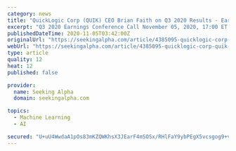 ```yaml
---
category: news
title: "QuickLogic Corp (QUIK) CEO Brian Faith on Q3 2020 Results - Earnings Call Transcript"
excerpt: "Q3 2020 Earnings Conference Call November 05, 2020, 17:00 ET Company Participants Jim Fanucchi - Darrow Associates Brian Faith - President, CEO & Director Sue Cheung - CFO & VP, Finance Conference Call Participants Suji Desilva - ROTH Capital Partners Martin Yang - Oppenheimer Richard Shannon - Craig-Hallum Richard Neaton - Rivershore Presentation Operator Ladies and gentlemen,"
publishedDateTime: 2020-11-05T03:42:00Z
originalUrl: "https://seekingalpha.com/article/4385095-quicklogic-corp-quik-ceo-brian-faith-on-q3-2020-results-earnings-call-transcript"
webUrl: "https://seekingalpha.com/article/4385095-quicklogic-corp-quik-ceo-brian-faith-on-q3-2020-results-earnings-call-transcript"
type: article
quality: 12
heat: 12
published: false

provider:
  name: Seeking Alpha
  domain: seekingalpha.com

topics:
  - Machine Learning
  - AI

secured: "U+uU4WwdaA1pOs83mKZQWKhsX3JEarF4mSOSx/RHlFaY9ybPEgX5vcsgog9+v0yuAYzEuxXS/o68xogzQNpLm+UpvTmuIzghW4Vd74iBUhaxoGR/0mMPbY7hbLqSLgc+JsNSTTTVfqxZGJ8PdsA/5koxo9wgqdV1+XVsY+R3eWZWsIoMZMb68TRugDifmyfixVDA4iNwOoMc4qf5YmubxyxRezjOmgEDYlHvLcBxGkFGlrxPnMQel63J0d4fHrpKaDN62XtAnIZweVJk3dR6+2HPVfzWHb7Lt6ZrxvybrQ1EWbr2Y+GYiq4Q3q45nxcHkAn0u3iGUNrPWnmgI+wDH5jUrJpKBn7eAYhS3w86EHk=;PKnPxm1Mx4vdGHxYS7qGpQ=="
---
```


